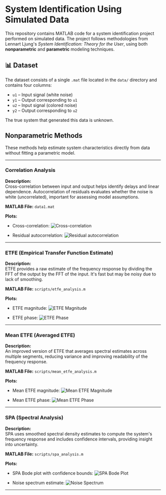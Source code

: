 # System Identification Using Simulated Data

This repository contains MATLAB code for a system identification project performed on simulated data. The project follows methodologies from Lennart Ljung's *System Identification: Theory for the User*, using both **nonparametric** and **parametric** modeling techniques.

## 📊 Dataset

The dataset consists of a single `.mat` file located in the `data/` directory and contains four columns:

- `u1` – Input signal (white noise)
- `y1` – Output corresponding to `u1`
- `u2` – Input signal (colored noise)
- `y2` – Output corresponding to `u2`

The true system that generated this data is unknown.

## Nonparametric Methods

These methods help estimate system characteristics directly from data without fitting a parametric model.

---

### Correlation Analysis

**Description:**  
Cross-correlation between input and output helps identify delays and linear dependence. Autocorrelation of residuals evaluates whether the noise is white (uncorrelated), important for assessing model assumptions.

**MATLAB File:** `data1.mat`

**Plots:**

- Cross-correlation:
  ![Cross-correlation](results/cross_correlation.png)

- Residual autocorrelation:
  ![Residual autocorrelation](results/residual_autocorrelation.png)

---

### ETFE (Empirical Transfer Function Estimate)

**Description:**  
ETFE provides a raw estimate of the frequency response by dividing the FFT of the output by the FFT of the input. It's fast but may be noisy due to lack of smoothing.

**MATLAB File:** `scripts/etfe_analysis.m`

**Plots:**

- ETFE magnitude:
  ![ETFE Magnitude](results/etfe_magnitude.png)

- ETFE phase:
  ![ETFE Phase](results/etfe_phase.png)

---

### Mean ETFE (Averaged ETFE)

**Description:**  
An improved version of ETFE that averages spectral estimates across multiple segments, reducing variance and improving readability of the frequency response.

**MATLAB File:** `scripts/mean_etfe_analysis.m`

**Plots:**

- Mean ETFE magnitude:
  ![Mean ETFE Magnitude](results/mean_etfe_magnitude.png)

- Mean ETFE phase:
  ![Mean ETFE Phase](results/mean_etfe_phase.png)

---

### SPA (Spectral Analysis)

**Description:**  
SPA uses smoothed spectral density estimates to compute the system's frequency response and includes confidence intervals, providing insight into uncertainty.

**MATLAB File:** `scripts/spa_analysis.m`

**Plots:**

- SPA Bode plot with confidence bounds:
  ![SPA Bode Plot](results/spa_bode.png)

- Noise spectrum estimate:
  ![Noise Spectrum](results/spa_noise_spectrum.png)

---

